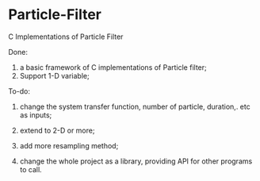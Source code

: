 Particle-Filter
===============

C Implementations of Particle Filter 

Done:

1. a basic framework of C implementations of Particle filter;
2. Support 1-D variable;

To-do:

1. change the system transfer function, number of particle, duration,. etc as inputs;

2. extend to 2-D or more;

3. add more resampling method;

4. change the whole project as a library, providing API for other programs to call.
